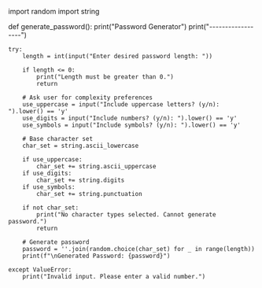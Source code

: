 import random
import string

def generate_password():
    print("Password Generator")
    print("------------------")

    try:
        length = int(input("Enter desired password length: "))

        if length <= 0:
            print("Length must be greater than 0.")
            return

        # Ask user for complexity preferences
        use_uppercase = input("Include uppercase letters? (y/n): ").lower() == 'y'
        use_digits = input("Include numbers? (y/n): ").lower() == 'y'
        use_symbols = input("Include symbols? (y/n): ").lower() == 'y'

        # Base character set
        char_set = string.ascii_lowercase

        if use_uppercase:
            char_set += string.ascii_uppercase
        if use_digits:
            char_set += string.digits
        if use_symbols:
            char_set += string.punctuation

        if not char_set:
            print("No character types selected. Cannot generate password.")
            return

        # Generate password
        password = ''.join(random.choice(char_set) for _ in range(length))
        print(f"\nGenerated Password: {password}")

    except ValueError:
        print("Invalid input. Please enter a valid number.")
